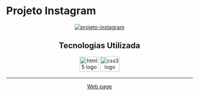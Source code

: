 # Projeto Instagram

<div align="center">
<a href="https://ibb.co/64BPjHP"><img src="https://i.ibb.co/Wctymky/projeto-instagram.png" alt="projeto-instagram" border="0"></a>
<div/>

## Tecnologias Utilizada

<img src="https://cdn.jsdelivr.net/gh/devicons/devicon@latest/icons/html5/html5-original-wordmark.svg" height="40" width="52" alt="html5 logo" />
<img src="https://cdn.jsdelivr.net/gh/devicons/devicon@latest/icons/css3/css3-original-wordmark.svg" height="40" width="52" alt="css3 logo" />

________________________________________________________________________________________________________________________________________________________

[Web page](https://ageildo.github.io/Instagram/)
